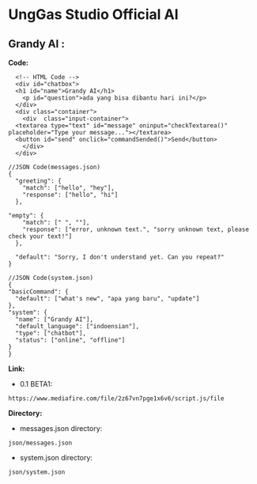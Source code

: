 # UngGas Studio Official AI

## Grandy AI :

**Code:**
```
  <!-- HTML Code -->
  <div id="chatbox">
  <h1 id="name">Grandy AI</h1>
    <p id="question">ada yang bisa dibantu hari ini?</p>
  </div>
  <div class="container">
    <div  class="input-container">
  <textarea type="text" id="message" oninput="checkTextarea()" placeholder="Type your message..."></textarea>
  <button id="send" onclick="commandSended()">Send</button>
    </div>
  </div>
```
```
//JSON Code(messages.json)
{
  "greeting": {
    "match": ["hello", "hey"],
    "response": ["hello", "hi"]
  },

"empty": {
    "match": [" ", ""],
    "response": ["error, unknown text.", "sorry unknown text, please check your text!"]
  },
  
  "default": "Sorry, I don't understand yet. Can you repeat?"
}
```
```
//JSON Code(system.json)
{
"basicCommand": {
  "default": ["what's new", "apa yang baru", "update"]
},
"system": {
  "name": ["Grandy AI"],
  "default_language": ["indoensian"],
  "type": ["chatbot"],
  "status": ["online", "offline"]
}
}
```

**Link:**
- 0.1 BETA1:
```
https://www.mediafire.com/file/2z67vn7pge1x6v6/script.js/file
```

**Directory:**
- messages.json directory:
```
json/messages.json
```
- system.json directory:
```
json/system.json
```
